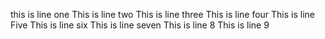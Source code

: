 this is line one
This is line two
This is line three
This is line four
This is line Five 
This is line six
This is line seven
This is line 8
This is line 9
